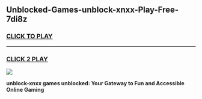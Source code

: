 
## Unblocked-Games-unblock-xnxx-Play-Free-7di8z
<h3>
<a href="https://premium76.site?title=unblock-xnxx&ref=23A">CLICK TO PLAY</a></h3>
<hr>

<h3>
<a href="https://premium76.site?title=unblock-xnxx&ref=23A">CLICK 2 PLAY</a>
  
</h3>

<a href="https://premium76.site?title=unblock-xnxx&ref=23A"><img src="https://clearcache.store/games.png"></a>


**unblock-xnxx games unblocked: Your Gateway to Fun and Accessible Online Gaming**
